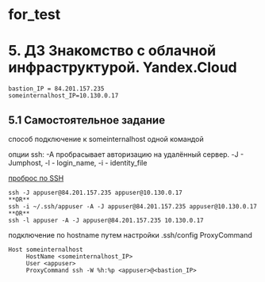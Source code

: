 # for_test
<h1> 5. ДЗ Знакомство с облачной инфраструктурой. Yandex.Cloud </h1>

```
bastion_IP = 84.201.157.235
someinternalhost_IP=10.130.0.17

```

<h2> 5.1 Самостоятельное задание </h2>
способ подключение к someinternalhost одной командой

опции ssh: -A пробрасывает авторизацию на удалённый сервер. -J - Jumphost, -l - login_name, -i - identity_file

[проброс по SSH](https://itsecforu.ru/2018/11/29/%D0%BA%D0%B0%D0%BA-%D0%BF%D0%BE%D0%BB%D1%83%D1%87%D0%B8%D1%82%D1%8C-%D0%B4%D0%BE%D1%81%D1%82%D1%83%D0%BF-%D0%BA-%D1%83%D0%B4%D0%B0%D0%BB%D0%B5%D0%BD%D0%BD%D0%BE%D0%BC%D1%83-%D1%81%D0%B5%D1%80%D0%B2/)

```
ssh -J appuser@84.201.157.235 appuser@10.130.0.17
**OR**  
ssh -i ~/.ssh/appuser -A -J appuser@84.201.157.235 appuser@10.130.0.17
**OR**
ssh -l appuser -A -J appuser@84.201.157.235 10.130.0.17
```
подключение по hostname путем настройки .ssh/config ProxyCommand
```
Host someinternalhost
     HostName <someinternalhost_IP>
     User <appuser>
     ProxyCommand ssh -W %h:%p <appuser>@<bastion_IP>
```


